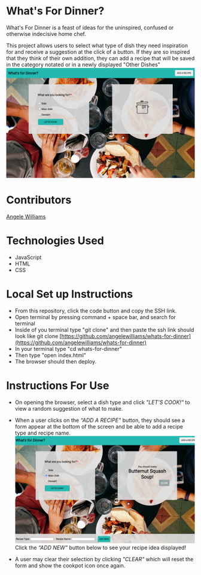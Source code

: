 # **What's For Dinner?**

What's For Dinner is a feast of ideas for the uninspired, confused or otherwise indecisive home chef.

This project allows users to select what type of dish they need inspiration for and receive a suggestion at the click of a button. If they are so inspired that they think of their own addition, they can add a recipe that will be saved in the category notated or in a newly displayed "Other Dishes"
![Home Img](assets/README-imgs/home.png)

# **Contributors**

[Angele Williams](https://github.com/angelewilliams)

# **Technologies Used**

- JavaScript
- HTML
- CSS

# **Local Set up Instructions**

- From this repository, click the code button and copy the SSH link.
- Open terminal by pressing command + space bar, and search for terminal
- Inside of you terminal type "git clone" and then paste the ssh link should look like git clone [https://github.com/angelewilliams/whats-for-dinner](https://github.com/angelewilliams/whats-for-dinner)
- In your terminal type "cd whats-for-dinner"
- Then type "open index.html"
- The browser should then deploy.

# **Instructions For Use**
- On opening the browser, select a dish type and click _"LET'S COOK!"_ to view a random suggestion of what to make.
- When a user clicks on the _“ADD A RECIPE”_ button, they should see a form appear at the bottom of the screen and be able to add a recipe type and recipe name.
  ![Empty Add Recipe Form](assets/README-imgs/empty-form.png)
  Click the _“ADD NEW”_ button below to see your recipe idea displayed!


- A user may clear their selection by clicking _"CLEAR"_ which will reset the form and show the cookpot icon once again.
